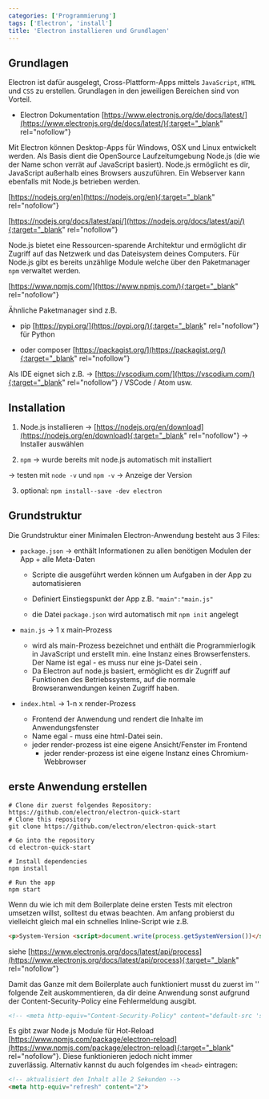 ```yaml
---
categories: ['Programmierung']
tags: ['Electron', 'install']
title: 'Electron installieren und Grundlagen'
---
```


## Grundlagen

Electron ist dafür ausgelegt, Cross-Plattform-Apps mittels `JavaScript`, `HTML` und `CSS` zu erstellen. Grundlagen in den jeweiligen Bereichen sind von Vorteil.

- Electron Dokumentation
  [https://www.electronjs.org/de/docs/latest/](https://www.electronjs.org/de/docs/latest/){:target="_blank" rel="nofollow"}
  

Mit Electron können Desktop-Apps für Windows, OSX und Linux entwickelt werden. Als Basis dient die OpenSource Laufzeitumgebung Node.js (die wie der Name schon verrät auf JavaScript basiert). Node.js ermöglicht es dir, JavaScript außerhalb eines Browsers auszuführen. Ein Webserver kann ebenfalls mit Node.js betrieben werden.

[https://nodejs.org/en](https://nodejs.org/en){:target="_blank" rel="nofollow"}

[https://nodejs.org/docs/latest/api/](https://nodejs.org/docs/latest/api/){:target="_blank" rel="nofollow"}

Node.js bietet eine Ressourcen-sparende Architektur und ermöglicht dir Zugriff auf das Netzwerk und das Dateisystem deines Computers. Für Node.js gibt es bereits unzählige Module welche über den Paketmanager `npm` verwaltet werden.

[https://www.npmjs.com/](https://www.npmjs.com/){:target="_blank" rel="nofollow"}

Ähnliche Paketmanager sind z.B.

- pip [https://pypi.org/](https://pypi.org/){:target="_blank" rel="nofollow"} für Python
  
- oder composer [https://packagist.org/](https://packagist.org/){:target="_blank" rel="nofollow"}
  

Als IDE eignet sich z.B. -> [https://vscodium.com/](https://vscodium.com/){:target="_blank" rel="nofollow"} / VSCode / Atom usw.

## Installation

1. Node.js installieren -> [https://nodejs.org/en/download](https://nodejs.org/en/download){:target="_blank" rel="nofollow"} -> Installer auswählen
  
2. `npm` -> wurde bereits mit node.js automatisch mit installiert
  

-> testen mit `node -v` und `npm -v` -> Anzeige der Version

3. optional: `npm install--save -dev electron`

## Grundstruktur

Die Grundstruktur einer Minimalen Electron-Anwendung besteht aus 3 Files:

- `package.json` -> enthält Informationen zu allen benötigen Modulen der App + alle Meta-Daten
  
  - Scripte die ausgeführt werden können um Aufgaben in der App zu automatisieren
    
  - Definiert Einstiegspunkt der App z.B.
    `"main":"main.js"`
    
  - die Datei `package.json` wird automatisch mit `npm init` angelegt
    

- `main.js` -> 1 x main-Prozess
  - wird als main-Prozess bezeichnet und enthält die Programmierlogik in JavaScript und erstellt min. eine Instanz eines Browserfensters. Der Name ist egal - es muss nur eine js-Datei sein .
  - Da Electron auf node.js basiert, ermöglicht es dir Zugriff auf Funktionen des Betriebssystems, auf die normale Browseranwendungen keinen Zugriff haben.

- `index.html` -> 1-n x render-Prozess
  - Frontend der Anwendung und rendert die Inhalte im Anwendungsfenster
  - Name egal - muss eine html-Datei sein.
  - jeder render-prozess ist eine eigene Ansicht/Fenster im Frontend
    - jeder render-prozess ist eine eigene Instanz eines Chromium-Webbrowser

## erste Anwendung erstellen

```shell
# Clone dir zuerst folgendes Repository: https://github.com/electron/electron-quick-start
# Clone this repository
git clone https://github.com/electron/electron-quick-start

# Go into the repository
cd electron-quick-start

# Install dependencies
npm install

# Run the app
npm start
```

Wenn du wie ich mit dem Boilerplate deine ersten Tests mit electron umsetzen willst, solltest du etwas beachten. Am anfang probierst du vielleicht gleich mal ein schnelles Inline-Script wie z.B.

```html
<p>System-Version <script>document.write(process.getSystemVersion())</script></p>
```
siehe [https://www.electronjs.org/docs/latest/api/process](https://www.electronjs.org/docs/latest/api/process){:target="_blank" rel="nofollow"}

Damit das Ganze mit dem Boilerplate auch funktioniert musst du zuerst im '<head>' folgende Zeit auskommentieren, da dir deine Anwendung sonst aufgrund der Content-Security-Policy eine Fehlermeldung ausgibt.

```html
<!-- <meta http-equiv="Content-Security-Policy" content="default-src 'self'; script-src 'self'; style-src 'self' 'unsafe-inline'"> -->
```

Es gibt zwar Node.js Module für Hot-Reload [https://www.npmjs.com/package/electron-reload](https://www.npmjs.com/package/electron-reload){:target="_blank" rel="nofollow"}. Diese funktionieren jedoch nicht immer zuverlässig. Alternativ kannst du auch folgendes im `<head>` eintragen:

```html
<!-- aktualisiert den Inhalt alle 2 Sekunden -->
<meta http-equiv="refresh" content="2">
```

